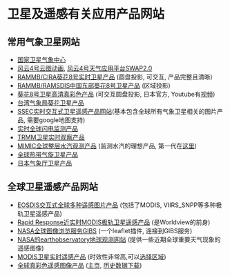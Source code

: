 # 卫星及遥感有关应用产品网站

## 常用气象卫星网站

* [国家卫星气象中心](http://nsmc.org.cn/NSMC/Home/Index.html)
* [风云4号云图动画](http://fy4.nsmc.org.cn/nsmc/cn/image/animation.html), [风云4号天气应用平台SWAP2.0](http://10.0.65.135/geofy/)
* [RAMMB/CIRA葵花8号实时卫星产品](http://rammb-slider.cira.colostate.edu/?sat=himawari&sec=full_disk&x=3800&y=5380&z=2&im=12&ts=1&st=0&et=0&speed=130&motion=loop&map=1&lat=0&p%5B0%5D=16&opacity%5B0%5D=1&hidden%5B0%5D=0&pause=0&slider=-1&hide_controls=0&mouse_draw=0&s=rammb-slider) (圆盘投影, 可交互, 产品完整且清晰)
* [RAMMB/RAMSDIS中国东部葵花8号卫星产品](http://rammb.cira.colostate.edu/ramsdis/online/himawari-8.asp#Eastern_China) (区域投影)
* [葵花8号卫星高清真彩色产品](http://himawari8.nict.go.jp/) (可交互圆盘投影, 日本官方, Youtube有[视频](https://www.youtube.com/channel/UCx9Wvt_RY7KvoDH59jAMPxA))
* [台湾气象局葵花卫星产品](https://www.cwb.gov.tw/V7e/observe/satellite/Sat_TrueEA.htm)
* [SSEC实时交互式卫星遥感产品网站](https://re.ssec.wisc.edu/)(基本包含全球所有气象卫星相关的图片产品, 需要google地图支持)
* [实时全球闪电监测产品](http://www.lightningmaps.org/)
* [TRMM卫星实时观察产品](https://trmm.gsfc.nasa.gov/)
* [MIMIC全球整层水汽观测产品](http://tropic.ssec.wisc.edu/real-time/mtpw2/) (监测水汽的理想产品, 第一代在[这里](http://tropic.ssec.wisc.edu/real-time/mimic-tpw/global/main.html))
* [全球热带气旋卫星产品](http://tropic.ssec.wisc.edu/)
* [日本气象厅卫星产品](http://www.jma.go.jp/en/gms/)

## 全球卫星遥感产品网站

* [EOSDIS交互式全球多种遥感图片产品](https://worldview.earthdata.nasa.gov/) (包括了MODIS, VIIRS_SNPP等多种极轨卫星遥感产品)
* [Rapid Response近实时MODIS极轨卫星遥感产品](https://earthdata.nasa.gov/earth-observation-data/near-real-time/rapid-response) (是Worldview的前身)
* [NASA全球图像浏览服务GIBS](http://aparshin.github.io/leaflet-GIBS/examples/#6/39.682/119.421) (一个leaflet插件, 连接到GIBS服务)
* [NASA的earthobservatory地球观测网站](https://earthobservatory.nasa.gov/) (提供一些近期全球重要天气现象的遥感图像)
* [MODIS卫星实时遥感产品](https://lance.modaps.eosdis.nasa.gov/realtime/) (时效性非常高,可以[选择区域](https://lance-modis.eosdis.nasa.gov/imagery/subsets/?area=sea))
* [全球真彩色遥感图像产品](https://www.nnvl.noaa.gov/NOAA_Earth_Daily_Color/Snapshot.html) ([主页](https://www.nesdis.noaa.gov/content/imagery-and-data), <a href="ftp://ftp.nnvl.noaa.gov/View/TRUE/Images/Color/Daily/">历史数据下载</a>)